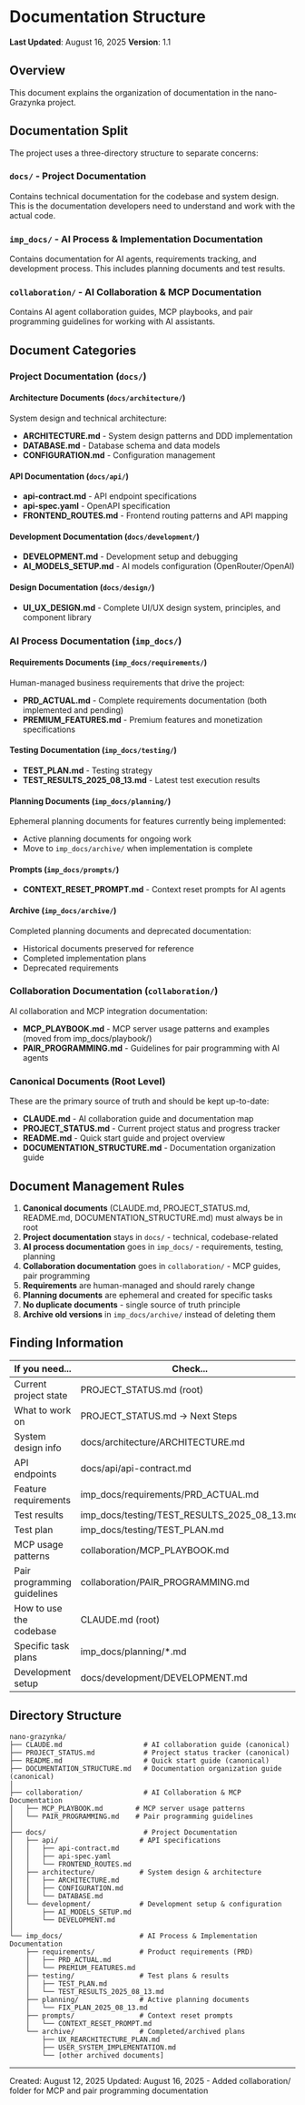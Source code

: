 # Documentation Structure
**Last Updated**: August 16, 2025
**Version**: 1.1

## Overview
This document explains the organization of documentation in the nano-Grazynka project.

## Documentation Split

The project uses a three-directory structure to separate concerns:

### `docs/` - Project Documentation
Contains technical documentation for the codebase and system design. This is the documentation developers need to understand and work with the actual code.

### `imp_docs/` - AI Process & Implementation Documentation  
Contains documentation for AI agents, requirements tracking, and development process. This includes planning documents and test results.

### `collaboration/` - AI Collaboration & MCP Documentation
Contains AI agent collaboration guides, MCP playbooks, and pair programming guidelines for working with AI assistants.

## Document Categories

### Project Documentation (`docs/`)

#### Architecture Documents (`docs/architecture/`)
System design and technical architecture:
- **ARCHITECTURE.md** - System design patterns and DDD implementation
- **DATABASE.md** - Database schema and data models
- **CONFIGURATION.md** - Configuration management

#### API Documentation (`docs/api/`)
- **api-contract.md** - API endpoint specifications
- **api-spec.yaml** - OpenAPI specification
- **FRONTEND_ROUTES.md** - Frontend routing patterns and API mapping

#### Development Documentation (`docs/development/`)
- **DEVELOPMENT.md** - Development setup and debugging
- **AI_MODELS_SETUP.md** - AI models configuration (OpenRouter/OpenAI)

#### Design Documentation (`docs/design/`)
- **UI_UX_DESIGN.md** - Complete UI/UX design system, principles, and component library

### AI Process Documentation (`imp_docs/`)

#### Requirements Documents (`imp_docs/requirements/`)
Human-managed business requirements that drive the project:
- **PRD_ACTUAL.md** - Complete requirements documentation (both implemented and pending)
- **PREMIUM_FEATURES.md** - Premium features and monetization specifications

#### Testing Documentation (`imp_docs/testing/`)
- **TEST_PLAN.md** - Testing strategy
- **TEST_RESULTS_2025_08_13.md** - Latest test execution results

#### Planning Documents (`imp_docs/planning/`)
Ephemeral planning documents for features currently being implemented:
- Active planning documents for ongoing work
- Move to `imp_docs/archive/` when implementation is complete


#### Prompts (`imp_docs/prompts/`)
- **CONTEXT_RESET_PROMPT.md** - Context reset prompts for AI agents

#### Archive (`imp_docs/archive/`)
Completed planning documents and deprecated documentation:
- Historical documents preserved for reference
- Completed implementation plans
- Deprecated requirements

### Collaboration Documentation (`collaboration/`)
AI collaboration and MCP integration documentation:
- **MCP_PLAYBOOK.md** - MCP server usage patterns and examples (moved from imp_docs/playbook/)
- **PAIR_PROGRAMMING.md** - Guidelines for pair programming with AI agents

### Canonical Documents (Root Level)
These are the primary source of truth and should be kept up-to-date:
- **CLAUDE.md** - AI collaboration guide and documentation map
- **PROJECT_STATUS.md** - Current project status and progress tracker
- **README.md** - Quick start guide and project overview
- **DOCUMENTATION_STRUCTURE.md** - Documentation organization guide

## Document Management Rules

1. **Canonical documents** (CLAUDE.md, PROJECT_STATUS.md, README.md, DOCUMENTATION_STRUCTURE.md) must always be in root
2. **Project documentation** stays in `docs/` - technical, codebase-related
3. **AI process documentation** goes in `imp_docs/` - requirements, testing, planning
4. **Collaboration documentation** goes in `collaboration/` - MCP guides, pair programming
5. **Requirements** are human-managed and should rarely change
6. **Planning documents** are ephemeral and created for specific tasks
7. **No duplicate documents** - single source of truth principle
8. **Archive old versions** in `imp_docs/archive/` instead of deleting them

## Finding Information

| If you need... | Check... |
|----------------|----------|
| Current project state | PROJECT_STATUS.md (root) |
| What to work on | PROJECT_STATUS.md → Next Steps |
| System design info | docs/architecture/ARCHITECTURE.md |
| API endpoints | docs/api/api-contract.md |
| Feature requirements | imp_docs/requirements/PRD_ACTUAL.md |
| Test results | imp_docs/testing/TEST_RESULTS_2025_08_13.md |
| Test plan | imp_docs/testing/TEST_PLAN.md |
| MCP usage patterns | collaboration/MCP_PLAYBOOK.md |
| Pair programming guidelines | collaboration/PAIR_PROGRAMMING.md |
| How to use the codebase | CLAUDE.md (root) |
| Specific task plans | imp_docs/planning/*.md |
| Development setup | docs/development/DEVELOPMENT.md |

## Directory Structure

```
nano-grazynka/
├── CLAUDE.md                    # AI collaboration guide (canonical)
├── PROJECT_STATUS.md            # Project status tracker (canonical)
├── README.md                    # Quick start guide (canonical)
├── DOCUMENTATION_STRUCTURE.md   # Documentation organization guide (canonical)
│
├── collaboration/               # AI Collaboration & MCP Documentation
│   ├── MCP_PLAYBOOK.md        # MCP server usage patterns
│   └── PAIR_PROGRAMMING.md    # Pair programming guidelines
│
├── docs/                        # Project Documentation
│   ├── api/                    # API specifications
│   │   ├── api-contract.md
│   │   ├── api-spec.yaml
│   │   └── FRONTEND_ROUTES.md
│   ├── architecture/           # System design & architecture
│   │   ├── ARCHITECTURE.md
│   │   ├── CONFIGURATION.md
│   │   └── DATABASE.md
│   └── development/            # Development setup & configuration
│       ├── AI_MODELS_SETUP.md
│       └── DEVELOPMENT.md
│
└── imp_docs/                   # AI Process & Implementation Documentation
    ├── requirements/           # Product requirements (PRD)
    │   ├── PRD_ACTUAL.md
    │   └── PREMIUM_FEATURES.md
    ├── testing/                # Test plans & results
    │   ├── TEST_PLAN.md
    │   └── TEST_RESULTS_2025_08_13.md
    ├── planning/               # Active planning documents
    │   └── FIX_PLAN_2025_08_13.md
    ├── prompts/                # Context reset prompts
    │   └── CONTEXT_RESET_PROMPT.md
    └── archive/                # Completed/archived plans
        ├── UX_REARCHITECTURE_PLAN.md
        ├── USER_SYSTEM_IMPLEMENTATION.md
        └── [other archived documents]
```

---
Created: August 12, 2025
Updated: August 16, 2025 - Added collaboration/ folder for MCP and pair programming documentation